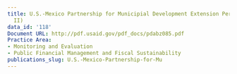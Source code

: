 ```yaml
---
title: U.S.-Mexico Partnership for Municipial Development Extension Period (Phase
  II)
data_id: '118'
Document URL: http://pdf.usaid.gov/pdf_docs/pdabz085.pdf
Practice Area:
- Monitoring and Evaluation
- Public Financial Management and Fiscal Sustainability
publications_slug: U.S.-Mexico-Partnership-for-Mu
---
```


